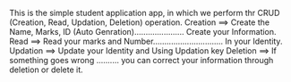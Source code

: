 This is the simple student application app, in which we perform thr CRUD (Creation, Read, Updation, Deletion) operation.
Creation ==> Create the Name, Marks, ID (Auto Genration)...................... Create your Information.
Read ==> Read your marks and Number............................... In your Identity.
Updation ==> Update your Identity and Using Updation key
Deletion ==> If something goes wrong ..........  you can correct your information through deletion or delete it.
